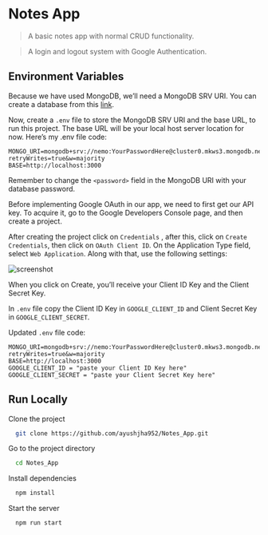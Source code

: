 # **Notes App** 

>A basic notes app with normal CRUD functionality.

>A login and logout system with Google Authentication.  

## **Environment Variables**

Because we have used MongoDB, we’ll need a MongoDB SRV URI. You can create a database from this [link](https://www.mongodb.com/cloud/atlas). 

Now, create a `.env` file  to store the MongoDB SRV URI and the base URL, to run this project. The base URL will be your local host server location for now. Here’s my .env file code:

```
MONGO_URI=mongodb+srv://nemo:YourPasswordHere@cluster0.mkws3.mongodb.net/myFirstDatabase?retryWrites=true&w=majority
BASE=http://localhost:3000
```

Remember to change the ```<password>``` field in the MongoDB URI with your database password.

Before implementing Google OAuth in our app, we need to first get our API key. To acquire it, go to the Google Developers Console page, and then create a project.

After creating the project click on ```Credentials``` , after this, click on ```Create Credentials```, then click on ```OAuth Client ID```. On the Application Type field, select ```Web Application```. Along with that, use the following settings:

![screenshot](https://miro.medium.com/max/613/1*NHQP35K0fP8XXNKuBWGavw.png)


When you click on Create, you’ll receive your Client ID Key and the Client Secret Key.

In ```.env``` file copy the Client ID Key in ```GOOGLE_CLIENT_ID``` and
Client Secret Key in ```GOOGLE_CLIENT_SECRET```. 

Updated ```.env``` file code:

```
MONGO_URI=mongodb+srv://nemo:YourPasswordHere@cluster0.mkws3.mongodb.net/myFirstDatabase?retryWrites=true&w=majority
BASE=http://localhost:3000
GOOGLE_CLIENT_ID = "paste your Client ID Key here"
GOOGLE_CLIENT_SECRET = "paste your Client Secret Key here"
```

## **Run Locally**

Clone the project

```bash
  git clone https://github.com/ayushjha952/Notes_App.git
```

Go to the project directory

```bash
  cd Notes_App
```

Install dependencies

```bash
  npm install
```

Start the server

```bash
  npm run start
```